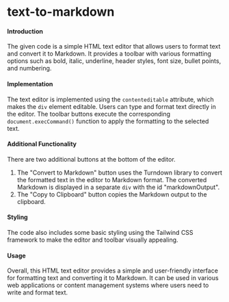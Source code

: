 # text-to-markdown

#### Introduction

The given code is a simple HTML text editor that allows users to format text and convert it to Markdown. It provides a toolbar with various formatting options such as bold, italic, underline, header styles, font size, bullet points, and numbering.

#### Implementation

The text editor is implemented using the `contenteditable` attribute, which makes the `div` element editable. Users can type and format text directly in the editor. The toolbar buttons execute the corresponding `document.execCommand()` function to apply the formatting to the selected text.

#### Additional Functionality

There are two additional buttons at the bottom of the editor.

1.  The "Convert to Markdown" button uses the Turndown library to convert the formatted text in the editor to Markdown format. The converted Markdown is displayed in a separate `div` with the id "markdownOutput".
2.  The "Copy to Clipboard" button copies the Markdown output to the clipboard.

#### Styling

The code also includes some basic styling using the Tailwind CSS framework to make the editor and toolbar visually appealing.

#### Usage

Overall, this HTML text editor provides a simple and user-friendly interface for formatting text and converting it to Markdown. It can be used in various web applications or content management systems where users need to write and format text.
